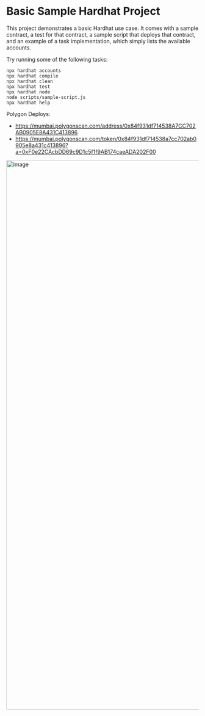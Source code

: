 # Basic Sample Hardhat Project

This project demonstrates a basic Hardhat use case. It comes with a sample contract, a test for that contract, a sample script that deploys that contract, and an example of a task implementation, which simply lists the available accounts.

Try running some of the following tasks:

```shell
npx hardhat accounts
npx hardhat compile
npx hardhat clean
npx hardhat test
npx hardhat node
node scripts/sample-script.js
npx hardhat help
```

Polygon Deploys: 
- https://mumbai.polygonscan.com/address/0x84f931df714538A7CC702AB0905E8A431C413896
- https://mumbai.polygonscan.com/token/0x84f931df714538a7cc702ab0905e8a431c413896?a=0xF0e22CAcbDD69c9D1c5f1f9AB174caeADA202F00

<img width="1440" alt="image" src="https://user-images.githubusercontent.com/24545141/168192590-98e69647-65f4-4ddc-9af6-a54d9bd48d39.png">
